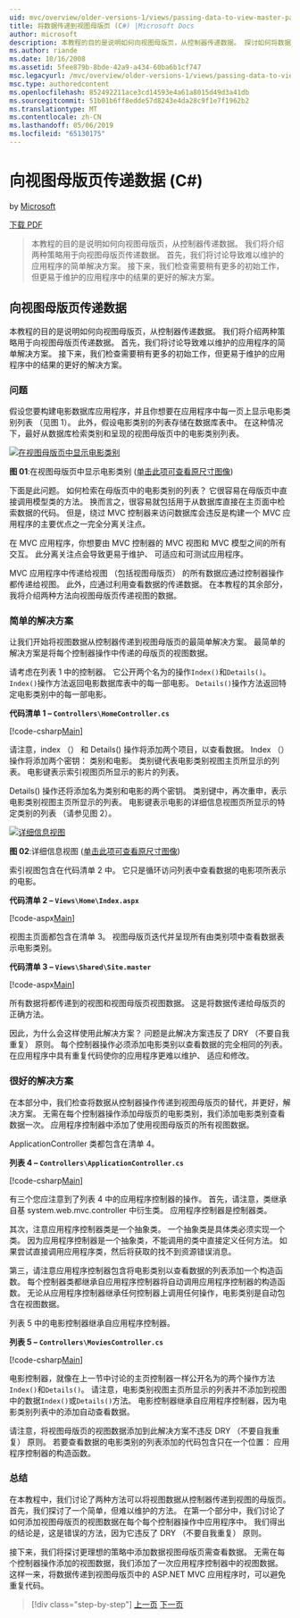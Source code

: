 ```yaml
---
uid: mvc/overview/older-versions-1/views/passing-data-to-view-master-pages-cs
title: 将数据传递到视图母版页 (C#) |Microsoft Docs
author: microsoft
description: 本教程的目的是说明如何向视图母版页，从控制器传递数据。 探讨如何将数据传递到视图 m 的两种策略...
ms.author: riande
ms.date: 10/16/2008
ms.assetid: 5fee879b-8bde-42a9-a434-60ba6b1cf747
msc.legacyurl: /mvc/overview/older-versions-1/views/passing-data-to-view-master-pages-cs
msc.type: authoredcontent
ms.openlocfilehash: 852492211ace3cd14593e4a61a8015d49d3a41db
ms.sourcegitcommit: 51b01b6ff8edde57d8243e4da28c9f1e7f1962b2
ms.translationtype: MT
ms.contentlocale: zh-CN
ms.lasthandoff: 05/06/2019
ms.locfileid: "65130175"
---
```

# <a name="passing-data-to-view-master-pages-c"></a>向视图母版页传递数据 (C#)

by [Microsoft](https://github.com/microsoft)

[下载 PDF](http://download.microsoft.com/download/e/f/3/ef3f2ff6-7424-48f7-bdaa-180ef64c3490/ASPNET_MVC_Tutorial_13_CS.pdf)

> 本教程的目的是说明如何向视图母版页，从控制器传递数据。 我们将介绍两种策略用于向视图母版页传递数据。 首先，我们将讨论导致难以维护的应用程序的简单解决方案。 接下来，我们检查需要稍有更多的初始工作，但更易于维护的应用程序中的结果的更好的解决方案。

## <a name="passing-data-to-view-master-pages"></a>向视图母版页传递数据

本教程的目的是说明如何向视图母版页，从控制器传递数据。 我们将介绍两种策略用于向视图母版页传递数据。 首先，我们将讨论导致难以维护的应用程序的简单解决方案。 接下来，我们检查需要稍有更多的初始工作，但更易于维护的应用程序中的结果的更好的解决方案。

### <a name="the-problem"></a>问题

假设您要构建电影数据库应用程序，并且你想要在应用程序中每一页上显示电影类别列表 （见图 1）。 此外，假设电影类别的列表存储在数据库表中。 在这种情况下，最好从数据库检索类别和呈现的视图母版页中的电影类别列表。

[![在视图母版页中显示电影类别](passing-data-to-view-master-pages-cs/_static/image2.png)](passing-data-to-view-master-pages-cs/_static/image1.png)

**图 01**:在视图母版页中显示电影类别 ([单击此项可查看原尺寸图像](passing-data-to-view-master-pages-cs/_static/image3.png))

下面是此问题。 如何检索在母版页中的电影类别的列表？ 它很容易在母版页中直接调用模型类的方法。 换而言之，很容易就包括用于从数据库直接在主页面中检索数据的代码。 但是，绕过 MVC 控制器来访问数据库会违反是构建一个 MVC 应用程序的主要优点之一完全分离关注点。

在 MVC 应用程序，你想要由 MVC 控制器的 MVC 视图和 MVC 模型之间的所有交互。 此分离关注点会导致更易于维护、 可适应和可测试应用程序。

MVC 应用程序中传递给视图 （包括视图母版页） 的所有数据应通过控制器操作都传递给视图。 此外，应通过利用查看数据的传递数据。 在本教程的其余部分，我将介绍两种方法向视图母版页传递视图的数据。

### <a name="the-simple-solution"></a>简单的解决方案

让我们开始将视图数据从控制器传递到视图母版页的最简单解决方案。 最简单的解决方案是将每个控制器操作中传递的母版页的视图数据。

请考虑在列表 1 中的控制器。 它公开两个名为的操作`Index()`和`Details()`。 `Index()`操作方法返回电影数据库表中的每一部电影。 `Details()`操作方法返回特定电影类别中的每一部电影。

**代码清单 1 – `Controllers\HomeController.cs`**

[!code-csharp[Main](passing-data-to-view-master-pages-cs/samples/sample1.cs)]

请注意，index （） 和 Details() 操作将添加两个项目，以查看数据。 Index （） 操作将添加两个密钥： 类别和电影。 类别键代表电影类别视图主页所显示的列表。 电影键表示索引视图页所显示的影片的列表。

Details() 操作还将添加名为类别和电影的两个密钥。 类别键中，再次重申，表示电影类别视图主页所显示的列表。 电影键表示电影的详细信息视图页所显示的特定类别的列表 （请参见图 2）。

[![详细信息视图](passing-data-to-view-master-pages-cs/_static/image5.png)](passing-data-to-view-master-pages-cs/_static/image4.png)

**图 02**:详细信息视图 ([单击此项可查看原尺寸图像](passing-data-to-view-master-pages-cs/_static/image6.png))

索引视图包含在代码清单 2 中。 它只是循环访问列表中查看数据的电影项所表示的电影。

**代码清单 2 – `Views\Home\Index.aspx`**

[!code-aspx[Main](passing-data-to-view-master-pages-cs/samples/sample2.aspx)]

视图主页面都包含在清单 3。 视图母版页迭代并呈现所有由类别项中查看数据表示电影类别。

**代码清单 3 – `Views\Shared\Site.master`**

[!code-aspx[Main](passing-data-to-view-master-pages-cs/samples/sample3.aspx)]

所有数据将都传递到的视图和视图母版页视图数据。 这是将数据传递给母版页的正确方法。

因此，为什么会这样使用此解决方案？ 问题是此解决方案违反了 DRY （不要自我重复） 原则。 每个控制器操作必须添加电影类别以查看数据的完全相同的列表。 在应用程序中具有重复代码使你的应用程序更难以维护、 适应和修改。

### <a name="the-good-solution"></a>很好的解决方案

在本部分中，我们检查将数据从控制器操作传递到视图母版页的替代，并更好，解决方案。 无需在每个控制器操作添加母版页的电影类别，我们添加电影类别查看数据一次。 应用程序控制器中添加了使用视图母版页的所有视图数据。

ApplicationController 类都包含在清单 4。

**列表 4 – `Controllers\ApplicationController.cs`**

[!code-csharp[Main](passing-data-to-view-master-pages-cs/samples/sample4.cs)]

有三个您应注意到了列表 4 中的应用程序控制器的操作。 首先，请注意，类继承自基 system.web.mvc.controller 中衍生类。 应用程序控制器是控制器类。

其次，注意应用程序控制器类是一个抽象类。 一个抽象类是具体类必须实现一个类。 因为应用程序控制器是一个抽象类，不能调用的类中直接定义任何方法。 如果尝试直接调用应用程序类，然后将获取的找不到资源错误消息。

第三，请注意应用程序控制器包含将电影类别以查看数据的列表添加一个构造函数。 每个控制器类都继承自应用程序控制器将自动调用应用程序控制器的构造函数。 无论从应用程序控制器继承任何控制器上调用任何操作，电影类别是自动包含在视图数据。

列表 5 中的电影控制器继承自应用程序控制器。

**列表 5 – `Controllers\MoviesController.cs`**

[!code-csharp[Main](passing-data-to-view-master-pages-cs/samples/sample5.cs)]

电影控制器，就像在上一节中讨论的主页控制器一样公开名为的两个操作方法`Index()`和`Details()`。 请注意，电影类别视图主页所显示的列表并不添加到视图中的数据`Index()`或`Details()`方法。 电影控制器继承自应用程序控制器，因为电影类别列表中的添加自动查看数据。

请注意，将视图母版页的视图数据添加到此解决方案不违反 DRY （不要自我重复） 原则。 若要查看数据的电影类别的列表添加的代码包含只在一个位置： 应用程序控制器的构造函数。

### <a name="summary"></a>总结

在本教程中，我们讨论了两种方法可以将视图数据从控制器传递到视图的母版页。 首先，我们探讨了一个简单，但难以维护的方法。 在第一个部分中，我们讨论了如何添加视图母版页的视图数据在每个每个控制器操作中应用程序中。 我们得出的结论是，这是错误的方法，因为它违反了 DRY （不要自我重复） 原则。

接下来，我们将探讨更理想的策略中添加数据视图母版页需查看数据。 无需在每个控制器操作添加的视图数据，我们添加了一次应用程序控制器中的视图数据。 这样一来，将数据传递到视图母版页中的 ASP.NET MVC 应用程序时，可以避免重复代码。

> [!div class="step-by-step"]
> [上一页](creating-page-layouts-with-view-master-pages-cs.md)
> [下一页](asp-net-mvc-views-overview-vb.md)
